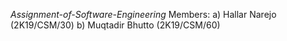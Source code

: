 *Assignment-of-Software-Engineering*
Members:
a) Hallar Narejo (2K19/CSM/30)
b) Muqtadir Bhutto (2K19/CSM/60)
